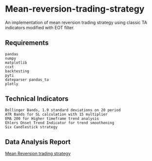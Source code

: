 # Mean-reversion-trading-strategy
An implementation of mean reversion trading strategy using classic TA indicators modified with EOT filter.

## Requirements

```
pandas
numpy
matplotlib
ccxt 
backtesting 
pyti 
dateparser pandas_ta 
plotly
```

## Technical Indicators
```
Bollinger Bands, 1.9 standard deviations on 20 period
ATR Bands for SL calculation with 15 multiplier
EMA 200 for Higher timeframe trend analysis
Ehlers Onset Trend Indicator for trend smoothening
Six Candlestick strategy
```

## Data Analysis Report

[Mean Reversion trading strategy](https://jovian.ai/ranton95/ranton-mean-reversion-study-1)
